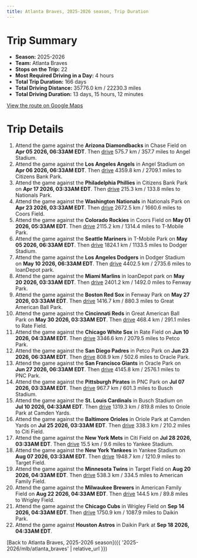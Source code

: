 ```yaml
---
title: Atlanta Braves, 2025-2026 season, Trip Duration
---
```


# Trip Summary
- **Season:** 2025-2026
- **Team:** Atlanta Braves
- **Stops on the Trip:** 22
- **Most Required Driving in a Day:** 4 hours
- **Total Trip Duration:** 166 days
- **Total Driving Distance:** 35776.0 km / 22230.3 miles
- **Total Driving Duration:** 13 days, 15 hours, 12 minutes

[View the route on Google Maps](https://www.google.com/maps/dir/Chase+Field+Phoenix/Angel+Stadium+Anaheim/Citizens+Bank+Park+Philadelphia/Nationals+Park+Washington/Coors+Field+Denver/T-Mobile+Park+Seattle/Dodger+Stadium+Los+Angeles/loanDepot+park+Miami/Fenway+Park+Boston/Great+American+Ball+Park+Cincinnati/Rate+Field+Chicago/Petco+Park+San+Diego/Oracle+Park+San+Francisco/PNC+Park+Pittsburgh/Busch+Stadium+St.+Louis/Oriole+Park+at+Camden+Yards+Baltimore/Citi+Field+Flushing/Yankee+Stadium+Bronx/Target+Field+Minneapolis/American+Family+Field+Milwaukee/Wrigley+Field+Chicago/Daikin+Park+Houston)

# Trip Details
1. Attend the game against the **Arizona Diamondbacks** in Chase Field on **Apr 05 2026, 06:33AM EDT**. Then [drive](https://www.google.com/maps/dir/Chase+Field+Phoenix/Angel+Stadium+Anaheim) 575.7 km / 357.7 miles to Angel Stadium.
2. Attend the game against the **Los Angeles Angels** in Angel Stadium on **Apr 06 2026, 06:33AM EDT**. Then [drive](https://www.google.com/maps/dir/Angel+Stadium+Anaheim/Citizens+Bank+Park+Philadelphia) 4359.8 km / 2709.1 miles to Citizens Bank Park.
3. Attend the game against the **Philadelphia Phillies** in Citizens Bank Park on **Apr 17 2026, 03:33AM EDT**. Then [drive](https://www.google.com/maps/dir/Citizens+Bank+Park+Philadelphia/Nationals+Park+Washington) 215.3 km / 133.8 miles to Nationals Park.
4. Attend the game against the **Washington Nationals** in Nationals Park on **Apr 23 2026, 03:33AM EDT**. Then [drive](https://www.google.com/maps/dir/Nationals+Park+Washington/Coors+Field+Denver) 2672.5 km / 1660.6 miles to Coors Field.
5. Attend the game against the **Colorado Rockies** in Coors Field on **May 01 2026, 05:33AM EDT**. Then [drive](https://www.google.com/maps/dir/Coors+Field+Denver/T-Mobile+Park+Seattle) 2115.2 km / 1314.4 miles to T-Mobile Park.
6. Attend the game against the **Seattle Mariners** in T-Mobile Park on **May 05 2026, 06:33AM EDT**. Then [drive](https://www.google.com/maps/dir/T-Mobile+Park+Seattle/Dodger+Stadium+Los+Angeles) 1824.1 km / 1133.5 miles to Dodger Stadium.
7. Attend the game against the **Los Angeles Dodgers** in Dodger Stadium on **May 10 2026, 06:33AM EDT**. Then [drive](https://www.google.com/maps/dir/Dodger+Stadium+Los+Angeles/loanDepot+park+Miami) 4402.5 km / 2735.6 miles to loanDepot park.
8. Attend the game against the **Miami Marlins** in loanDepot park on **May 20 2026, 03:33AM EDT**. Then [drive](https://www.google.com/maps/dir/loanDepot+park+Miami/Fenway+Park+Boston) 2401.2 km / 1492.0 miles to Fenway Park.
9. Attend the game against the **Boston Red Sox** in Fenway Park on **May 27 2026, 03:33AM EDT**. Then [drive](https://www.google.com/maps/dir/Fenway+Park+Boston/Great+American+Ball+Park+Cincinnati) 1416.7 km / 880.3 miles to Great American Ball Park.
10. Attend the game against the **Cincinnati Reds** in Great American Ball Park on **May 30 2026, 03:33AM EDT**. Then [drive](https://www.google.com/maps/dir/Great+American+Ball+Park+Cincinnati/Rate+Field+Chicago) 468.4 km / 291.1 miles to Rate Field.
11. Attend the game against the **Chicago White Sox** in Rate Field on **Jun 10 2026, 04:33AM EDT**. Then [drive](https://www.google.com/maps/dir/Rate+Field+Chicago/Petco+Park+San+Diego) 3346.6 km / 2079.5 miles to Petco Park.
12. Attend the game against the **San Diego Padres** in Petco Park on **Jun 23 2026, 06:33AM EDT**. Then [drive](https://www.google.com/maps/dir/Petco+Park+San+Diego/Oracle+Park+San+Francisco) 808.9 km / 502.6 miles to Oracle Park.
13. Attend the game against the **San Francisco Giants** in Oracle Park on **Jun 27 2026, 06:33AM EDT**. Then [drive](https://www.google.com/maps/dir/Oracle+Park+San+Francisco/PNC+Park+Pittsburgh) 4145.8 km / 2576.1 miles to PNC Park.
14. Attend the game against the **Pittsburgh Pirates** in PNC Park on **Jul 07 2026, 03:33AM EDT**. Then [drive](https://www.google.com/maps/dir/PNC+Park+Pittsburgh/Busch+Stadium+St.+Louis) 967.7 km / 601.3 miles to Busch Stadium.
15. Attend the game against the **St. Louis Cardinals** in Busch Stadium on **Jul 10 2026, 04:33AM EDT**. Then [drive](https://www.google.com/maps/dir/Busch+Stadium+St.+Louis/Oriole+Park+at+Camden+Yards+Baltimore) 1319.3 km / 819.8 miles to Oriole Park at Camden Yards.
16. Attend the game against the **Baltimore Orioles** in Oriole Park at Camden Yards on **Jul 25 2026, 03:33AM EDT**. Then [drive](https://www.google.com/maps/dir/Oriole+Park+at+Camden+Yards+Baltimore/Citi+Field+Flushing) 338.3 km / 210.2 miles to Citi Field.
17. Attend the game against the **New York Mets** in Citi Field on **Jul 28 2026, 03:33AM EDT**. Then [drive](https://www.google.com/maps/dir/Citi+Field+Flushing/Yankee+Stadium+Bronx) 15.5 km / 9.6 miles to Yankee Stadium.
18. Attend the game against the **New York Yankees** in Yankee Stadium on **Aug 07 2026, 03:33AM EDT**. Then [drive](https://www.google.com/maps/dir/Yankee+Stadium+Bronx/Target+Field+Minneapolis) 1948.7 km / 1210.9 miles to Target Field.
19. Attend the game against the **Minnesota Twins** in Target Field on **Aug 20 2026, 04:33AM EDT**. Then [drive](https://www.google.com/maps/dir/Target+Field+Minneapolis/American+Family+Field+Milwaukee) 538.3 km / 334.5 miles to American Family Field.
20. Attend the game against the **Milwaukee Brewers** in American Family Field on **Aug 22 2026, 04:33AM EDT**. Then [drive](https://www.google.com/maps/dir/American+Family+Field+Milwaukee/Wrigley+Field+Chicago) 144.5 km / 89.8 miles to Wrigley Field.
21. Attend the game against the **Chicago Cubs** in Wrigley Field on **Sep 14 2026, 04:33AM EDT**. Then [drive](https://www.google.com/maps/dir/Wrigley+Field+Chicago/Daikin+Park+Houston) 1750.9 km / 1087.9 miles to Daikin Park.
22. Attend the game against **Houston Astros** in Daikin Park at **Sep 18 2026, 04:33AM EDT**.

[Back to Atlanta Braves, 2025-2026 season]({{ '2025-2026/mlb/atlanta_braves' | relative_url }})
